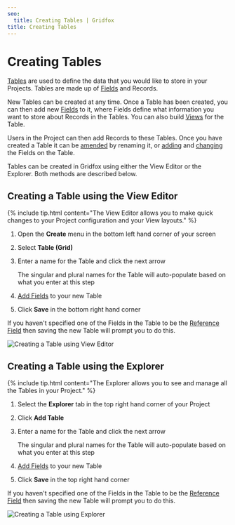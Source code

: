 ```yaml
---
seo:
  title: Creating Tables | Gridfox
title: Creating Tables
---
```

# Creating Tables

[Tables](/building-a-project/an-introduction-to-tables) are used to define the data that you would like to store in your Projects. Tables are made up of [Fields](/building-a-project/an-introduction-to-fields) and Records.

New Tables can be created at any time. Once a Table has been created, you can then add new [Fields](/building-a-project/creating-fields) to it, where Fields define what information you want to store about Records in the Tables. You can also build [Views](/building-a-project/an-introduction-to-views) for the Table.

Users in the Project can then add Records to these Tables. Once you have created a Table it can be [amended](/building-a-project/updating-tables) by renaming it, or [adding](/building-a-project/creating-fields) and [changing](/building-a-project/updating-fields) the Fields on the Table.

Tables can be created in Gridfox using either the View Editor or the Explorer. Both methods are described below.

## Creating a Table using the View Editor

{% include tip.html content="The View Editor allows you to make quick changes to your Project configuration and your View layouts." %} 

1. Open the **Create** menu in the bottom left hand corner of your screen
2. Select **Table (Grid)**
3. Enter a name for the Table and click the next arrow

   The singular and plural names for the Table will auto-populate based on what you enter at this step
4. [Add Fields](/building-a-project/creating-fields) to your new Table
5. Click **Save** in the bottom right hand corner

If you haven't specified one of the Fields in the Table to be the [Reference Field](/building-a-project/reference-fields) then saving the new Table will prompt you to do this.

![Creating a Table using View Editor](/assets/images/creating-a-table-using-view-editor.gif "Creating a Table using View Editor")

## Creating a Table using the Explorer

{% include tip.html content="The Explorer allows you to see and manage all the Tables in your Project." %} 

1. Select the **Explorer** tab in the top right hand corner of your Project
2. Click **Add Table**
3. Enter a name for the Table and click the next arrow

   The singular and plural names for the Table will auto-populate based on what you enter at this step
4. [Add Fields](/building-a-project/creating-fields) to your new Table
5. Click **Save** in the top right hand corner

If you haven't specified one of the Fields in the Table to be the [Reference Field](/building-a-project/reference-fields) then saving the new Table will prompt you to do this.

![Creating a Table using Explorer](/assets/images/creating-a-table-using-explorer.gif "Creating a Table using Explorer")